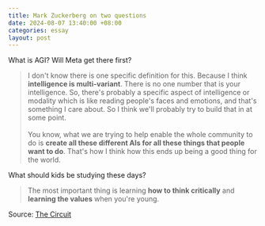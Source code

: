 ```yaml
---
title: Mark Zuckerberg on two questions
date: 2024-08-07 13:40:00 +08:00
categories: essay
layout: post
---
```


What is AGI? Will Meta get there first?

> I don't know there is one specific definition for this. Because I think **intelligence is multi-variant**. There is no one number that is your intelligence. So, there's probably a specific aspect of intelligence or modality which is like reading people's faces and emotions, and that's something I care about. So I think we'll probably try to build that in at some point. <br><br>You know, what we are trying to help enable the whole community to do is **create all these different AIs for all these things that people want to do**. That's how I think how this ends up being a good thing for the world.


What should kids be studying these days?

> The most important thing is learning **how to think critically** and **learning the values** when you're young.

Source: [The Circuit](https://www.youtube.com/watch?v=YuIc4mq7zMU)
